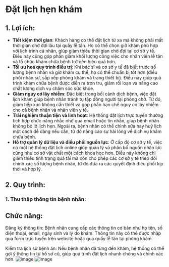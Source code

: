 # Đặt lịch hẹn khám
## 1. Lợi ích:
- **Tiết kiệm thời gian**: Khách hàng có thể đặt lịch từ xa mà không phải mất thời gian chờ đợi lâu tại quầy lễ tân. Họ có thể chọn giờ khám phù hợp với lịch trình cá nhân, giúp giảm thiểu thời gian chờ đợi tại cơ sở y tế. Điều này cũng góp phần giảm khối lượng công việc cho nhân viên lễ tân và tổ chức khám chữa bệnh trở nên hiệu quả hơn.
- **Tối ưu hoá quy trình điều trị**: Khi bác sĩ và cơ sở y tế đã biết trước số lượng bệnh nhân và giờ khám cụ thể, họ có thể chuẩn bị tốt hơn (điều phối nhân sự, sắp xếp phòng khám và trang thiết bị). Điều này giúp quá trình khám chữa bệnh được diễn ra trơn tru, giảm rối loạn và nâng cao chất lượng dịch vụ chăm sóc sức khỏe.
- **Giảm nguy cơ lây nhiễm**: Đặc biệt trong bối cảnh dịch bệnh, việc đặt lịch khám giúp bệnh nhân tránh tụ tập đông người tại phòng chờ. Từ đó, giảm tiếp xúc không cần thiết và góp phần hạn chế nguy cơ lây nhiễm cho cả bệnh nhân và nhân viên y tế.
- **Trải nghiệm thuận tiện và linh hoạt**: Hệ thống đặt lịch trực tuyến thường tích hợp chức năng nhắc nhở qua email hoặc tin nhắn, giúp bệnh nhân không bỏ lỡ lịch hẹn. Ngoài ra, bệnh nhân có thể chỉnh sửa hay huỷ lịch một cách dễ dàng nếu cần, từ đó nâng cao sự hài lòng về dịch vụ khám chữa bệnh.
- **Hỗ trợ quản lý dữ liệu và điều phối nguồn lực**: Ở cấp độ cơ sở y tế, việc có một hệ thống đặt lịch online giúp quản lý và phân bổ nguồn nhân lực cũng như cơ sở vật chất một cách khoa học hơn. Điều này không chỉ giảm thiểu tình trạng quá tải mà còn cho phép các cơ sở y tế theo dõi chính xác số lượng bệnh nhân, từ đó đưa ra các quyết định điều phối kịp thời và hợp lý.

## 2. Quy trình: 
### 1. Thu thập thông tin bệnh nhân:

## Chức năng:
Đăng ký thông tin: Bệnh nhân cung cấp các thông tin cơ bản như họ tên, số điện thoại, email, ngày sinh và lý do khám. Thông tin này có thể được nhập qua form trực tuyến trên website hoặc qua quầy lễ tân tại phòng khám.

Kiểm tra lịch sử bệnh án: Nếu bệnh nhân đã từng đến khám, hệ thống có thể gợi ý thông tin từ hồ sơ cũ, giúp quá trình đặt lịch nhanh chóng và chính xác hơn.
![image](https://github.com/user-attachments/assets/267a0722-0b0a-43ca-80ba-07e4b23d346a)
![image](https://github.com/user-attachments/assets/800d324b-52ec-4c51-8101-f77fbbc72e60)
